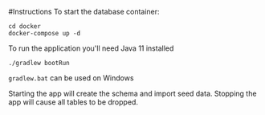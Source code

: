 
#Instructions
To start the database container:
```
cd docker
docker-compose up -d
```

To run the application you'll need Java 11 installed
```
./gradlew bootRun
```

`gradlew.bat` can be used on Windows

Starting the app will create the schema and import seed data.
Stopping the app will cause all tables to be dropped.

